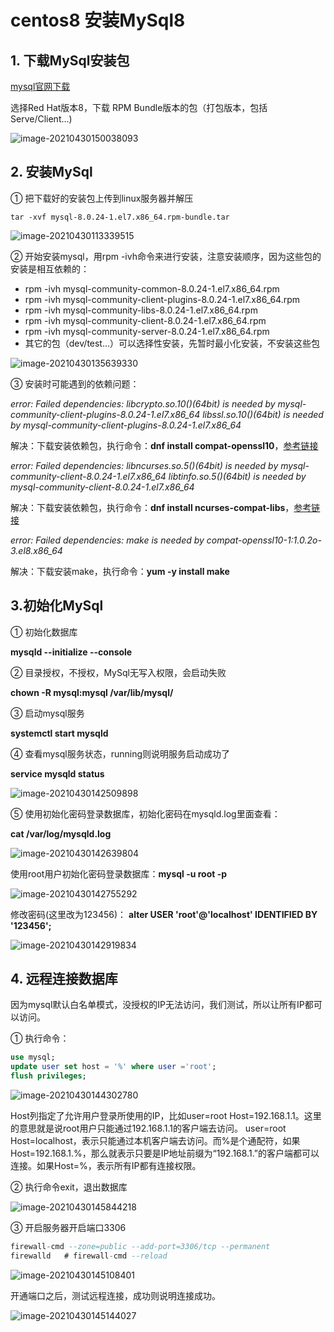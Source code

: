 # centos8 安装MySql8

## 1. 下载MySql安装包

[mysql官网下载](https://dev.mysql.com/downloads/mysql/)

选择Red Hat版本8，下载 RPM Bundle版本的包（打包版本，包括Serve/Client...)

![image-20210430150038093](images/image-20210430150038093.png)



## 2. 安装MySql

① 把下载好的安装包上传到linux服务器并解压

`tar -xvf mysql-8.0.24-1.el7.x86_64.rpm-bundle.tar`

![image-20210430113339515](images/image-20210430113339515.png)

② 开始安装mysql，用rpm -ivh命令来进行安装，注意安装顺序，因为这些包的安装是相互依赖的：

- rpm -ivh mysql-community-common-8.0.24-1.el7.x86_64.rpm
- rpm -ivh mysql-community-client-plugins-8.0.24-1.el7.x86_64.rpm
- rpm -ivh mysql-community-libs-8.0.24-1.el7.x86_64.rpm
- rpm -ivh mysql-community-client-8.0.24-1.el7.x86_64.rpm
- rpm -ivh mysql-community-server-8.0.24-1.el7.x86_64.rpm
- 其它的包（dev/test...）可以选择性安装，先暂时最小化安装，不安装这些包

![image-20210430135639330](images/image-20210430135639330.png)

③ 安装时可能遇到的依赖问题：

*error: Failed dependencies:
	libcrypto.so.10()(64bit) is needed by mysql-community-client-plugins-8.0.24-1.el7.x86_64
	libssl.so.10()(64bit) is needed by mysql-community-client-plugins-8.0.24-1.el7.x86_64*

解决：下载安装依赖包，执行命令：**dnf install compat-openssl10**，[参考链接](https://centos.pkgs.org/8/centos-appstream-x86_64/compat-openssl10-1.0.2o-3.el8.x86_64.rpm.html)

*error: Failed dependencies:
	libncurses.so.5()(64bit) is needed by mysql-community-client-8.0.24-1.el7.x86_64
	libtinfo.so.5()(64bit) is needed by mysql-community-client-8.0.24-1.el7.x86_64*

解决：下载安装依赖包，执行命令：**dnf install ncurses-compat-libs**，[参考链接](https://centos.pkgs.org/8/centos-baseos-x86_64/ncurses-compat-libs-6.1-7.20180224.el8.x86_64.rpm.html)

*error: Failed dependencies:
	make is needed by compat-openssl10-1:1.0.2o-3.el8.x86_64*

解决：下载安装make，执行命令：**yum -y install make**

## 3.初始化MySql

① 初始化数据库

**mysqld --initialize --console**

② 目录授权，不授权，MySql无写入权限，会启动失败

**chown -R mysql:mysql /var/lib/mysql/**

③ 启动mysql服务

**systemctl start mysqld**

④ 查看mysql服务状态，running则说明服务启动成功了

**service mysqld status**

![image-20210430142509898](images/image-20210430142509898.png)

⑤ 使用初始化密码登录数据库，初始化密码在mysqld.log里面查看：

**cat /var/log/mysqld.log**

![image-20210430142639804](images/image-20210430142639804.png)

使用root用户初始化密码登录数据库：**mysql -u root -p**

![image-20210430142755292](images/image-20210430142755292.png)

 修改密码(这里改为123456)： **alter USER 'root'@'localhost' IDENTIFIED BY '123456';**

![image-20210430142919834](images/image-20210430142919834.png)

## 4. 远程连接数据库

因为mysql默认白名单模式，没授权的IP无法访问，我们测试，所以让所有IP都可以访问。

① 执行命令：

```sql
use mysql;
update user set host = '%' where user ='root';
flush privileges;
```

![image-20210430144302780](images/image-20210430144302780.png)

Host列指定了允许用户登录所使用的IP，比如user=root Host=192.168.1.1。这里的意思就是说root用户只能通过192.168.1.1的客户端去访问。 user=root Host=localhost，表示只能通过本机客户端去访问。而%是个通配符，如果Host=192.168.1.%，那么就表示只要是IP地址前缀为“192.168.1.”的客户端都可以连接。如果Host=%，表示所有IP都有连接权限。

② 执行命令exit，退出数据库

![image-20210430145844218](images/image-20210430145844218.png)

③ 开启服务器开启端口3306

```sql
firewall-cmd --zone=public --add-port=3306/tcp --permanent
firewalld   # firewall-cmd --reload
```

![image-20210430145108401](images/image-20210430145108401.png)

开通端口之后，测试远程连接，成功则说明连接成功。

![image-20210430145144027](images/image-20210430145144027.png)